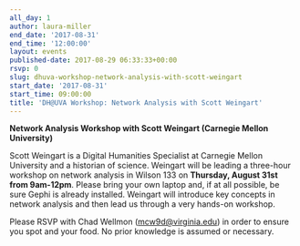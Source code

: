 ```yaml
---
all_day: 1
author: laura-miller
end_date: '2017-08-31'
end_time: '12:00:00'
layout: events
published-date: 2017-08-29 06:33:33+00:00
rsvp: 0
slug: dhuva-workshop-network-analysis-with-scott-weingart
start_date: '2017-08-31'
start_time: 09:00:00
title: 'DH@UVA Workshop: Network Analysis with Scott Weingart'
---
```


**Network Analysis Workshop with Scott Weingart (Carnegie Mellon University)**

Scott Weingart is a Digital Humanities Specialist at Carnegie Mellon University and a historian of science. Weingart will be leading a three-hour workshop on network analysis in Wilson 133 on **Thursday, August 31st from 9am-12pm**. Please bring your own laptop and, if at all possible, be sure Gephi is already installed. Weingart will introduce key concepts in network analysis and then lead us through a very hands-on workshop.

Please RSVP with Chad Wellmon (mcw9d@virginia.edu) in order to ensure you spot and your food. No prior knowledge is assumed or necessary.
